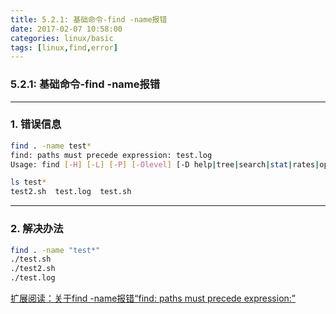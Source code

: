 ```yaml
---
title: 5.2.1: 基础命令-find -name报错
date: 2017-02-07 10:58:00
categories: linux/basic
tags: [linux,find,error]
---
```

### 5.2.1: 基础命令-find -name报错

---

### 1. 错误信息
``` bash
find . -name test*
find: paths must precede expression: test.log
Usage: find [-H] [-L] [-P] [-Olevel] [-D help|tree|search|stat|rates|opt|exec] [path...] [expression]

ls test*
test2.sh  test.log  test.sh
```

---

### 2. 解决办法
``` bash
find . -name "test*"
./test.sh
./test2.sh
./test.log
```
[扩展阅读：关于find -name报错“find: paths must precede expression:”](http://www.cnblogs.com/baibaluo/archive/2012/08/16/2642403.html)
